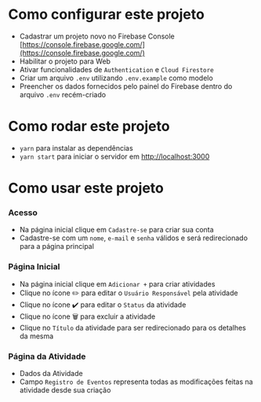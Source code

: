 # Como configurar este projeto

- Cadastrar um projeto novo no Firebase Console [https://console.firebase.google.com/](https://console.firebase.google.com/)
- Habilitar o projeto para Web
- Ativar funcionalidades de `Authentication` e `Cloud Firestore`
- Criar um arquivo `.env` utilizando `.env.example` como modelo
- Preencher os dados fornecidos pelo painel do Firebase dentro do arquivo `.env` recém-criado

# Como rodar este projeto

- `yarn` para instalar as dependências
- `yarn start` para iniciar o servidor em [http://localhost:3000](http://localhost:3000)

# Como usar este projeto

### Acesso

- Na página inicial clique em `Cadastre-se` para criar sua conta
- Cadastre-se com um `nome`, `e-mail` e `senha` válidos e será redirecionado para a página principal

### Página Inicial

- Na página inicial clique em `Adicionar +` para criar atividades
- Clique no ícone :pencil2: para editar o `Usuário Responsável` pela atividade
- Clique no ícone :heavy_check_mark: para editar o `Status` da atividade
- Clique no ícone :wastebasket: para excluir a atividade
- Clique no `Título` da atividade para ser redirecionado para os detalhes da mesma

### Página da Atividade

- Dados da Atividade
- Campo `Registro de Eventos` representa todas as modificações feitas na atividade desde sua criação
